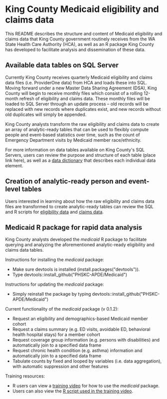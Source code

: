 # King County Medicaid eligibility and claims data
This README describes the structure and content of Medicaid eligibility and claims data that King County government routinely receives from the WA State Health Care Authority (HCA), as well as an R package King County has developed to facilitate analysis and dissemination of these data.

## Available data tables on SQL Server
Currently King County receives quarterly Medicaid eligibility and claims data files (i.e. ProviderOne data) from HCA and loads these into SQL. Moving forward under a new Master Data Sharing Agreement (DSA), King County will begin to receive monthly files which consist of a rolling 12-month refresh of eligibility and claims data. These monthly files will be loaded to SQL Server through an update process – old records will be replaced with new records where duplicates exist, and new records without old duplicates will simply be appended.

King County analysts transform the raw eligibility and claims data to create an array of analytic-ready tables that can be used to flexibly compute people and event-based statistics over time, such as the count of Emergency Department visits by Medicaid member race/ethnicity.

For more information on data tables available on King County's SQL Servers, users can review the purpose and structure of each table (place link here), as well as a [data dictionary](https://kc1-my.sharepoint.com/:x:/g/personal/eli_kern_kingcounty_gov/EZE5ge9YnXxFifiyDIeq8JYBDbiRHIK_t_9-ERAhd13zhQ?e=5PZPiH) that describes each individual data element.

## Creation of analytic-ready person and event-level tables
Users interested in learning about how the raw eligibility and claims data files are transformed to create analytic-ready tables can review the SQL and R scripts for [eligibility data](https://github.com/PHSKC-APDE/Medicaid/tree/master/eligibility%20cleanup) and [claims data](https://github.com/PHSKC-APDE/Medicaid/tree/master/claims%20cleanup).

## Medicaid R package for rapid data analysis
King County analysts developed the *medicaid* R package to facilitate querying and analyzing the aforementioned analytic-ready eligibility and claims data tables.

Instructions for installing the *medicaid* package:
- Make sure devtools is installed (install.packages("devtools")).
- Type devtools::install_github("PHSKC-APDE/Medicaid")

Instructions for updating the *medicaid* package:
- Simply reinstall the package by typing devtools::install_github("PHSKC-APDE/Medicaid")

Current functionality of the *medicaid* package (v 0.1.2):
- Request an eligibility and demographics-based Medicaid member cohort
- Request a claims summary (e.g. ED visits, avoidable ED, behavioral health hospital stays) for a member cohort
- Request coverage group information (e.g. persons with disabilities) and automatically join to a specified data frame
- Request chronic health condition (e.g. asthma) information and automatically join to a specified data frame
- Tabulate counts by fixed and looped by variables (i.e. data aggregation), with automatic suppression and other features

Training resources:
- R users can view a [training video](https://kc1-my.sharepoint.com/:v:/r/personal/eli_kern_kingcounty_gov/Documents/Shared%20with%20Everyone/Medicaid%20R%20Package%20Training_2018.mp4?csf=1&e=3OydL9) for how to use the *medicaid* package.
- Users can also view the [R script used in the training video](https://github.com/PHSKC-APDE/Medicaid/blob/master/Medicaid%20package%20orientation.R).
